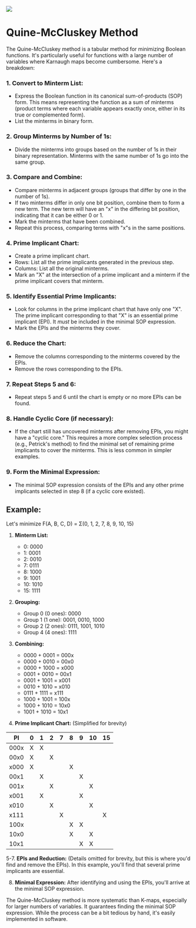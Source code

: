 ![](Simplification_Quine-McCluskey.png)
# Quine-McCluskey Method
The Quine-McCluskey method is a tabular method for minimizing Boolean functions. It's particularly useful for functions with a large number of variables where Karnaugh maps become cumbersome. Here's a breakdown:

### 1. Convert to Minterm List:

* Express the Boolean function in its canonical sum-of-products (SOP) form. This means representing the function as a sum of minterms (product terms where each variable appears exactly once, either in its true or complemented form).
* List the minterms in binary form.

### 2. Group Minterms by Number of 1s:

* Divide the minterms into groups based on the number of 1s in their binary representation.  Minterms with the same number of 1s go into the same group.

### 3. Compare and Combine:

* Compare minterms in adjacent groups (groups that differ by one in the number of 1s).
* If two minterms differ in only one bit position, combine them to form a new term. The new term will have an "x" in the differing bit position, indicating that it can be either 0 or 1.
* Mark the minterms that have been combined.
* Repeat this process, comparing terms with "x"s in the same positions.

### 4. Prime Implicant Chart:

* Create a prime implicant chart.
* Rows: List all the prime implicants generated in the previous step.
* Columns: List all the original minterms.
* Mark an "X" at the intersection of a prime implicant and a minterm if the prime implicant covers that minterm.

### 5. Identify Essential Prime Implicants:

* Look for columns in the prime implicant chart that have only one "X". The prime implicant corresponding to that "X" is an essential prime implicant (EPI).  It *must* be included in the minimal SOP expression.
* Mark the EPIs and the minterms they cover.

### 6. Reduce the Chart:

* Remove the columns corresponding to the minterms covered by the EPIs.
* Remove the rows corresponding to the EPIs.

### 7. Repeat Steps 5 and 6:

* Repeat steps 5 and 6 until the chart is empty or no more EPIs can be found.

### 8. Handle Cyclic Core (if necessary):

* If the chart still has uncovered minterms after removing EPIs, you might have a "cyclic core." This requires a more complex selection process (e.g., Petrick's method) to find the minimal set of remaining prime implicants to cover the minterms.  This is less common in simpler examples.

### 9. Form the Minimal Expression:

* The minimal SOP expression consists of the EPIs and any other prime implicants selected in step 8 (if a cyclic core existed).

## Example:

Let's minimize F(A, B, C, D) = Σ(0, 1, 2, 7, 8, 9, 10, 15)

1. **Minterm List:**
   * 0: 0000
   * 1: 0001
   * 2: 0010
   * 7: 0111
   * 8: 1000
   * 9: 1001
   * 10: 1010
   * 15: 1111

2. **Grouping:**
   * Group 0 (0 ones): 0000
   * Group 1 (1 one): 0001, 0010, 1000
   * Group 2 (2 ones): 0111, 1001, 1010
   * Group 4 (4 ones): 1111

3. **Combining:**
   * 0000 + 0001 = 000x
   * 0000 + 0010 = 00x0
   * 0000 + 1000 = x000
   * 0001 + 0010 = 00x1
   * 0001 + 1001 = x001
   * 0010 + 1010 = x010
   * 0111 + 1111 = x111
   * 1000 + 1001 = 100x
   * 1000 + 1010 = 10x0
   * 1001 + 1010 = 10x1

4. **Prime Implicant Chart:** (Simplified for brevity)

| PI     | 0 | 1 | 2 | 7 | 8 | 9 | 10 | 15 |
|--------|---|---|---|---|---|---|----|----|
| 000x   | X | X |   |   |   |   |    |    |
| 00x0   | X |   | X |   |   |   |    |    |
| x000   | X |   |   |   | X |   |    |    |
| 00x1   |   | X |   |   |   | X |    |    |
| 001x   |   |   | X |   |   |   | X  |    |
| x001   |   | X |   |   |   | X |    |    |
| x010   |   |   | X |   |   |   | X  |    |
| x111   |   |   |   | X |   |   |    | X  |
| 100x   |   |   |   |   | X | X |    |    |
| 10x0   |   |   |   |   | X |   | X  |    |
| 10x1   |   |   |   |   |   | X | X  |    |

5-7. **EPIs and Reduction:** (Details omitted for brevity, but this is where you'd find and remove the EPIs).  In this example, you'll find that several prime implicants are essential.

8. **Minimal Expression:**  After identifying and using the EPIs, you'll arrive at the minimal SOP expression.

The Quine-McCluskey method is more systematic than K-maps, especially for larger numbers of variables. It guarantees finding the minimal SOP expression.  While the process can be a bit tedious by hand, it's easily implemented in software.
